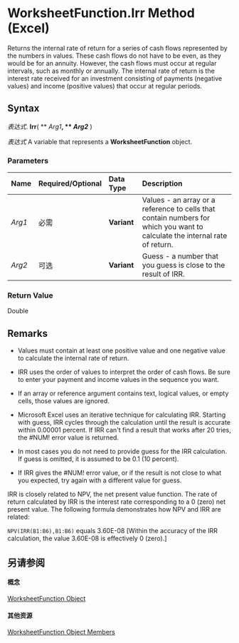 
# WorksheetFunction.Irr Method (Excel)

Returns the internal rate of return for a series of cash flows represented by the numbers in values. These cash flows do not have to be even, as they would be for an annuity. However, the cash flows must occur at regular intervals, such as monthly or annually. The internal rate of return is the interest rate received for an investment consisting of payments (negative values) and income (positive values) that occur at regular periods.


## Syntax

 _表达式_. **Irr**( ** _Arg1_**, ** _Arg2_** )

 _表达式_ A variable that represents a **WorksheetFunction** object.


### Parameters



|**Name**|**Required/Optional**|**Data Type**|**Description**|
|:-----|:-----|:-----|:-----|
| _Arg1_|必需|**Variant**|Values - an array or a reference to cells that contain numbers for which you want to calculate the internal rate of return.|
| _Arg2_|可选|**Variant**|Guess - a number that you guess is close to the result of IRR.|

### Return Value

Double


## Remarks


- Values must contain at least one positive value and one negative value to calculate the internal rate of return.
    
- IRR uses the order of values to interpret the order of cash flows. Be sure to enter your payment and income values in the sequence you want.
    
- If an array or reference argument contains text, logical values, or empty cells, those values are ignored.
    

- Microsoft Excel uses an iterative technique for calculating IRR. Starting with guess, IRR cycles through the calculation until the result is accurate within 0.00001 percent. If IRR can't find a result that works after 20 tries, the #NUM! error value is returned.
    
- In most cases you do not need to provide guess for the IRR calculation. If guess is omitted, it is assumed to be 0.1 (10 percent).
    
- If IRR gives the #NUM! error value, or if the result is not close to what you expected, try again with a different value for guess.
    
IRR is closely related to NPV, the net present value function. The rate of return calculated by IRR is the interest rate corresponding to a 0 (zero) net present value. The following formula demonstrates how NPV and IRR are related:

 `NPV(IRR(B1:B6),B1:B6)` equals 3.60E-08 [Within the accuracy of the IRR calculation, the value 3.60E-08 is effectively 0 (zero).]


## 另请参阅


#### 概念


[WorksheetFunction Object](7b1d5639-363d-632c-2cf0-2232562646b6.md)
#### 其他资源


[WorksheetFunction Object Members](http://msdn.microsoft.com/library/6811ca87-4b53-0bff-88c9-30bf7497879a%28Office.15%29.aspx)